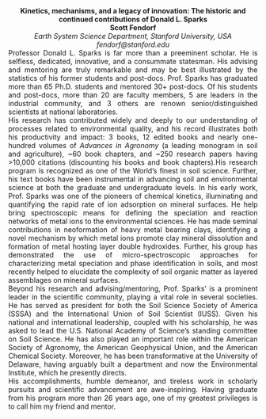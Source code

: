 <center><strong>Kinetics, mechanisms, and a legacy of innovation: The historic and
continued contributions of Donald L. Sparks</strong>

<center><strong>Scott Fendorf</strong>

<center><i>Earth System Science Department, Stanford University, USA</i>

<center><i>fendorf@stanford.edu</i>

<center style=text-align:justify>Professor Donald L. Sparks is far more than a preeminent scholar. He is
selfless, dedicated, innovative, and a consummate statesman. His
advising and mentoring are truly remarkable and may be best illustrated
by the statistics of his former students and post-docs. Prof. Sparks has
graduated more than 65 Ph.D. students and mentored 30+ post-docs. Of his
students and post-docs, more than 20 are faculty members, 5 are leaders
in the industrial community, and 3 others are renown
senior/distinguished scientists at national laboratories.

<center style=text-align:justify>His research has contributed widely and deeply to our understanding of
processes related to environmental quality, and his record illustrates
both his productivity and impact: 3 books, 12 edited books and nearly
one-hundred volumes of <i>Advances in Agronomy</i> (a leading monogram in
soil and agriculture), ~60 book chapters, and ~250 research papers
having &gt;10,000 citations (discounting his books and book chapters).His research program is recognized as one of the World’s finest in soil
science. Further, his text books have been instrumental in advancing
soil and environmental science at both the graduate and undergraduate
levels. In his early work, Prof. Sparks was one of the pioneers of
chemical kinetics, illuminating and quantifying the rapid rate of ion
adsorption on mineral surfaces. He help bring spectroscopic means for
defining the speciation and reaction networks of metal ions to the
environmental sciences. He has made seminal contributions in
neoformation of heavy metal bearing clays, identifying a novel mechanism
by which metal ions promote clay mineral dissolution and formation of
metal hosting layer double hydroxides. Further, his group has
demonstrated the use of micro-spectroscopic approaches for
characterizing metal speciation and phase identification in soils, and
most recently helped to elucidate the complexity of soil organic matter
as layered assemblages on mineral surfaces.

<center style=text-align:justify>Beyond his research and advising/mentoring, Prof. Sparks’ is a prominent leader in the scientific community, playing a vital role in several societies. He has served as president for both the Soil Science Society
of America (SSSA) and the International Union of Soil Scientist (IUSS).
Given his national and international leadership, coupled with his
scholarship, he was asked to lead the U.S. National Academy of Science’s
standing committee on Soil Science. He has also played an important role
within the American Society of Agronomy, the American Geophysical Union,
and the American Chemical Society. Moreover, he has been transformative
at the University of Delaware, having arguably built a department and
now the Environmental Institute, which he presently directs.

<center style=text-align:justify>His accomplishments, humble demeanor, and tireless work in scholarly
pursuits and scientific advancement are awe-inspiring. Having graduate
from his program more than 26 years ago, one of my greatest privileges
is to call him my friend and mentor.
